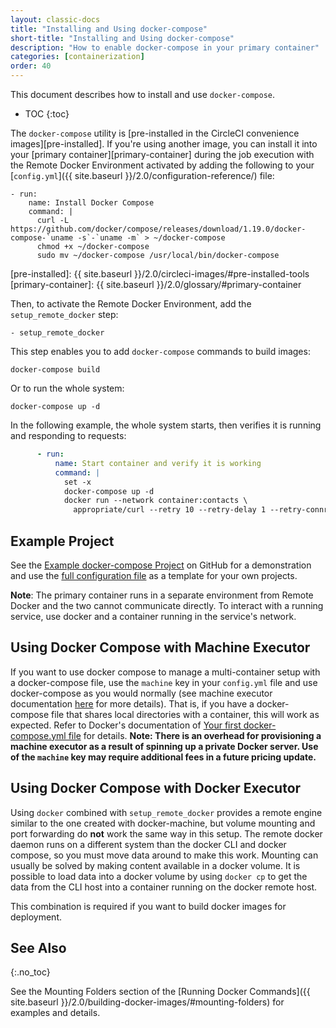 ```yaml
---
layout: classic-docs
title: "Installing and Using docker-compose"
short-title: "Installing and Using docker-compose"
description: "How to enable docker-compose in your primary container"
categories: [containerization]
order: 40
---
```


This document describes how to install and use `docker-compose`.

* TOC 
{:toc}

The `docker-compose` utility is [pre-installed in the CircleCI convenience images][pre-installed]. If you're using another image, you can install it into your [primary container][primary-container] during the job execution with the Remote Docker Environment activated by adding the following to your [`config.yml`]({{ site.baseurl }}/2.0/configuration-reference/) file:

``` 
- run:
    name: Install Docker Compose
    command: |
      curl -L https://github.com/docker/compose/releases/download/1.19.0/docker-compose-`uname -s`-`uname -m` > ~/docker-compose
      chmod +x ~/docker-compose
      sudo mv ~/docker-compose /usr/local/bin/docker-compose
```

[pre-installed]: {{ site.baseurl }}/2.0/circleci-images/#pre-installed-tools
[primary-container]: {{ site.baseurl }}/2.0/glossary/#primary-container

Then, to activate the Remote Docker Environment, add the `setup_remote_docker` step:

```
- setup_remote_docker
```

This step enables you to add `docker-compose` commands to build images:

``` 
docker-compose build
```

Or to run the whole system:

``` 
docker-compose up -d
```

In the following example, the whole system starts, then verifies it is running and responding to requests:

``` YAML
      - run:
          name: Start container and verify it is working
          command: |
            set -x
            docker-compose up -d
            docker run --network container:contacts \
              appropriate/curl --retry 10 --retry-delay 1 --retry-connrefused http://localhost:8080/contacts/test
```

## Example Project

See the [Example docker-compose Project](https://github.com/circleci/cci-demo-docker/tree/docker-compose) on GitHub for a demonstration and use the [full configuration file](https://github.com/circleci/cci-demo-docker/blob/docker-compose/.circleci/config.yml) as a template for your own projects. 

**Note**: The primary container runs in a separate environment from Remote Docker and the two cannot communicate directly. To interact with a running service, use docker and a container running in the service's network. 

## Using Docker Compose with Machine Executor

If you want to use docker compose to manage a multi-container setup with a docker-compose file, use the `machine` key in your `config.yml` file and use docker-compose as you would normally (see machine executor documentation [here](https://circleci.com/docs/2.0/executor-types/#using-machine) for more details). That is, if you have a docker-compose file that shares local directories with a container, this will work as expected. Refer to Docker's documentation of [Your first docker-compose.yml file](https://docs.docker.com/get-started/part3/#your-first-docker-composeyml-file) for details. **Note: There is an overhead for provisioning a machine executor as a result of spinning up a private Docker server. Use of the `machine` key may require additional fees in a future pricing update.**


## Using Docker Compose with Docker Executor

Using `docker` combined with `setup_remote_docker` provides a remote engine similar to the one created with docker-machine, but volume mounting and port forwarding do **not** work the same way in this setup. The remote docker daemon runs on a different system than the docker CLI and docker compose, so you must move data around to make this work. Mounting can usually be solved by making content available in a docker volume. It is possible to load data into a docker volume by using `docker cp` to get the data from the CLI host into a container running on the docker remote host. 

This combination is required if you want to build docker images for deployment. 

## See Also
{:.no_toc}

See the Mounting Folders section of the [Running Docker Commands]({{ site.baseurl }}/2.0/building-docker-images/#mounting-folders) for examples and details.
